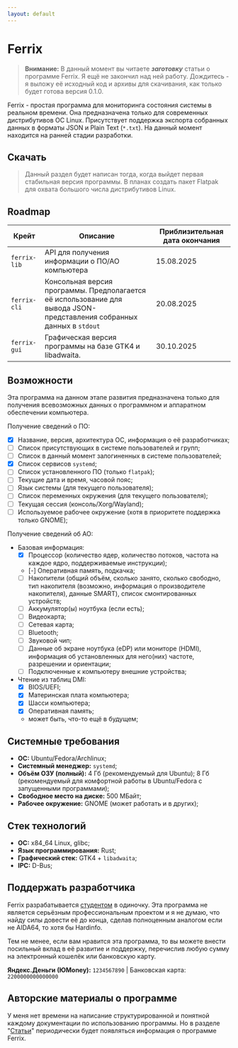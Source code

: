 ```yaml
---
layout: default
---
```


# Ferrix

> **Внимание:** В данный момент вы читаете ***заготовку*** статьи о программе Ferrix. Я ещё не закончил над ней работу. Дождитесь - я выложу её исходный код и архивы для скачивания, как только будет готова версия 0.1.0.

Ferrix - простая программа для мониторинга состояния системы в реальном времени. Она предназначена только для современных дистрибутивов ОС Linux. Присутствует поддержка экспорта собранных данных в форматы JSON и Plain Text (`*.txt`). На данный момент находится на ранней стадии разработки.

## Скачать

> Данный раздел будет написан тогда, когда выйдет первая стабильная версия программы. В планах создать пакет Flatpak для охвата большого числа дистрибутивов Linux.

## Roadmap

| Крейт        | Описание                                                                                           | Приблизительная дата окончания |
|--------------|----------------------------------------------------------------------------------------------------|--------------------------------|
| `ferrix-lib` | API для получения информации о ПО/АО компьютера                                                                        | 15.08.2025 |
| `ferrix-cli` | Консольная версия программы. Предполагается её использование для вывода JSON-представления собранных данных в `stdout` | 20.08.2025 |
| `ferrix-gui` | Графическая версия программы на базе GTK4 и libadwaita.                                                                | 30.10.2025 |

## Возможности

Эта программа на данном этапе развития предназначена только для получения всевозможных данных о программном и аппаратном обеспечении компьютера.

Получение сведений о ПО:

- [X] Название, версия, архитектура ОС, информация о её разработчиках;
- [ ] Список присутствующих в системе пользователей и групп;
- [ ] Список в данный момент залогиненных в системе пользователей;
- [X] Список сервисов `systemd`;
- [ ] Список установленного ПО (только `flatpak`);
- [ ] Текущие дата и время, часовой пояс;
- [ ] Язык системы (для текущего пользователя);
- [ ] Список переменных окружения (для текущего пользователя);
- [ ] Текущая сессия (консоль/Xorg/Wayland);
- [ ] Используемое рабочее окружение (хотя в приоритете поддержка только GNOME);

Получение сведений об АО:

- Базовая информация:
  - [X] Процессор (количество ядер, количество потоков, частота на каждое ядро, поддерживаемые инструкции);
  - [-] Оперативная память, подкачка;
  - [ ] Накопители (общий объём, сколько занято, сколько свободно, тип накопителя (возможно, информация о производителе накопителя), данные SMART), список смонтированных устройств;
  - [ ] Аккумулятор(ы) ноутбука (если есть);
  - [ ] Видеокарта;
  - [ ] Сетевая карта;
  - [ ] Bluetooth;
  - [ ] Звуковой чип;
  - [ ] Данные об экране ноутбука (eDP) или мониторе (HDMI), информация об установленных для него(них) частоте, разрешении и ориентации;
  - [ ] Подключенные к компьютеру внешние устройства;
- Чтение из таблиц DMI:
  - [X] BIOS/UEFI;
  - [X] Материнская плата компьютера;
  - [X] Шасси компьютера;
  - [X] Оперативная память;
  - может быть, что-то ещё в будущем;

## Системные требования

- **ОС:** Ubuntu/Fedora/Archlinux;
- **Системный менеджер:** `systemd`;
- **Объём ОЗУ (полный):** 4 Гб (рекомендуемый для Ubuntu); 8 Гб (рекомендуемый для комфортной работы в Ubuntu/Fedora с запущенными программами);
- **Свободное место на диске:** 500 МБайт;
- **Рабочее окружение:** GNOME (может работать и в других);

## Стек технологий

- **ОС:** x84_64 Linux, glibc;
- **Язык программирования:** Rust;
- **Графический стек:** GTK4 + `libadwaita`;
- **IPC:** D-Bus;

## Поддержать разработчика

Ferrix разрабатывается [студентом](/) в одиночку. Эта программа не является серьёзным профессиональным проектом и я не думаю, что найду силы довести её до конца, сделав полноценным аналогом если не AIDA64, то хотя бы Hardinfo.

Тем не менее, если вам нравится эта программа, то вы можете внести посильный вклад в её развитие и поддержку, перечислив любую сумму на электронный кошелёк или банковскую карту.

**Яндекс.Деньги (ЮMoney):** `1234567890` | Банковская карта: `2200000000000000`

## Авторские материалы о программе

У меня нет времени на написание структурированной и понятной каждому документации по использованию программы. Но в разделе "[Статьи](/articles/)" периодически будет появляться информация о программе Ferrix.
